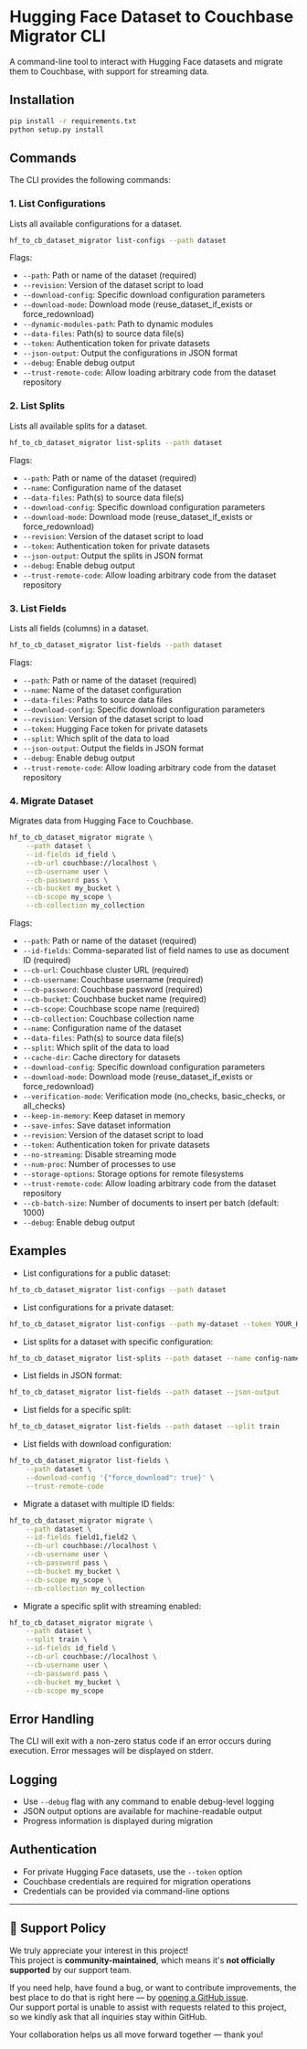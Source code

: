 # Hugging Face Dataset to Couchbase Migrator CLI

A command-line tool to interact with Hugging Face datasets and migrate them to Couchbase, with support for streaming data.

## Installation

```bash
pip install -r requirements.txt
python setup.py install
```

## Commands

The CLI provides the following commands:

### 1. List Configurations

Lists all available configurations for a dataset.

```bash
hf_to_cb_dataset_migrator list-configs --path dataset
```

Flags:

- `--path`: Path or name of the dataset (required)
- `--revision`: Version of the dataset script to load
- `--download-config`: Specific download configuration parameters
- `--download-mode`: Download mode (reuse_dataset_if_exists or force_redownload)
- `--dynamic-modules-path`: Path to dynamic modules
- `--data-files`: Path(s) to source data file(s)
- `--token`: Authentication token for private datasets
- `--json-output`: Output the configurations in JSON format
- `--debug`: Enable debug output
- `--trust-remote-code`: Allow loading arbitrary code from the dataset repository

### 2. List Splits

Lists all available splits for a dataset.

```bash
hf_to_cb_dataset_migrator list-splits --path dataset
```

Flags:

- `--path`: Path or name of the dataset (required)
- `--name`: Configuration name of the dataset
- `--data-files`: Path(s) to source data file(s)
- `--download-config`: Specific download configuration parameters
- `--download-mode`: Download mode (reuse_dataset_if_exists or force_redownload)
- `--revision`: Version of the dataset script to load
- `--token`: Authentication token for private datasets
- `--json-output`: Output the splits in JSON format
- `--debug`: Enable debug output
- `--trust-remote-code`: Allow loading arbitrary code from the dataset repository

### 3. List Fields

Lists all fields (columns) in a dataset.

```bash
hf_to_cb_dataset_migrator list-fields --path dataset
```

Flags:

- `--path`: Path or name of the dataset (required)
- `--name`: Name of the dataset configuration
- `--data-files`: Paths to source data files
- `--download-config`: Specific download configuration parameters
- `--revision`: Version of the dataset script to load
- `--token`: Hugging Face token for private datasets
- `--split`: Which split of the data to load
- `--json-output`: Output the fields in JSON format
- `--debug`: Enable debug output
- `--trust-remote-code`: Allow loading arbitrary code from the dataset repository

### 4. Migrate Dataset

Migrates data from Hugging Face to Couchbase.

```bash
hf_to_cb_dataset_migrator migrate \
    --path dataset \
    --id-fields id_field \
    --cb-url couchbase://localhost \
    --cb-username user \
    --cb-password pass \
    --cb-bucket my_bucket \
    --cb-scope my_scope \
    --cb-collection my_collection
```

Flags:

- `--path`: Path or name of the dataset (required)
- `--id-fields`: Comma-separated list of field names to use as document ID (required)
- `--cb-url`: Couchbase cluster URL (required)
- `--cb-username`: Couchbase username (required)
- `--cb-password`: Couchbase password (required)
- `--cb-bucket`: Couchbase bucket name (required)
- `--cb-scope`: Couchbase scope name (required)
- `--cb-collection`: Couchbase collection name
- `--name`: Configuration name of the dataset
- `--data-files`: Path(s) to source data file(s)
- `--split`: Which split of the data to load
- `--cache-dir`: Cache directory for datasets
- `--download-config`: Specific download configuration parameters
- `--download-mode`: Download mode (reuse_dataset_if_exists or force_redownload)
- `--verification-mode`: Verification mode (no_checks, basic_checks, or all_checks)
- `--keep-in-memory`: Keep dataset in memory
- `--save-infos`: Save dataset information
- `--revision`: Version of the dataset script to load
- `--token`: Authentication token for private datasets
- `--no-streaming`: Disable streaming mode
- `--num-proc`: Number of processes to use
- `--storage-options`: Storage options for remote filesystems
- `--trust-remote-code`: Allow loading arbitrary code from the dataset repository
- `--cb-batch-size`: Number of documents to insert per batch (default: 1000)
- `--debug`: Enable debug output

## Examples

- List configurations for a public dataset:

```bash
hf_to_cb_dataset_migrator list-configs --path dataset
```

- List configurations for a private dataset:

```bash
hf_to_cb_dataset_migrator list-configs --path my-dataset --token YOUR_HF_TOKEN
```

- List splits for a dataset with specific configuration:

```bash
hf_to_cb_dataset_migrator list-splits --path dataset --name config-name
```

- List fields in JSON format:

```bash
hf_to_cb_dataset_migrator list-fields --path dataset --json-output
```

- List fields for a specific split:

```bash
hf_to_cb_dataset_migrator list-fields --path dataset --split train
```

- List fields with download configuration:

```bash
hf_to_cb_dataset_migrator list-fields \
    --path dataset \
    --download-config '{"force_download": true}' \
    --trust-remote-code
```

- Migrate a dataset with multiple ID fields:

```bash
hf_to_cb_dataset_migrator migrate \
    --path dataset \
    --id-fields field1,field2 \
    --cb-url couchbase://localhost \
    --cb-username user \
    --cb-password pass \
    --cb-bucket my_bucket \
    --cb-scope my_scope \
    --cb-collection my_collection
```

- Migrate a specific split with streaming enabled:

```bash
hf_to_cb_dataset_migrator migrate \
    --path dataset \
    --split train \
    --id-fields id_field \
    --cb-url couchbase://localhost \
    --cb-username user \
    --cb-password pass \
    --cb-bucket my_bucket \
    --cb-scope my_scope
```

## Error Handling

The CLI will exit with a non-zero status code if an error occurs during execution. Error messages will be displayed on stderr.

## Logging

- Use `--debug` flag with any command to enable debug-level logging
- JSON output options are available for machine-readable output
- Progress information is displayed during migration

## Authentication

- For private Hugging Face datasets, use the `--token` option
- Couchbase credentials are required for migration operations
- Credentials can be provided via command-line options

---

## 📢 Support Policy

We truly appreciate your interest in this project!  
This project is **community-maintained**, which means it's **not officially supported** by our support team.

If you need help, have found a bug, or want to contribute improvements, the best place to do that is right here — by [opening a GitHub issue](https://github.com/Couchbase-Ecosystem/hf-to-cb-dataset-migrator/issues).  
Our support portal is unable to assist with requests related to this project, so we kindly ask that all inquiries stay within GitHub.

Your collaboration helps us all move forward together — thank you!
